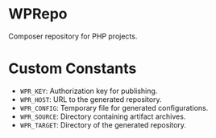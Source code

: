 # WPRepo

Composer repository for PHP projects.


# Custom Constants

- `WPR_KEY`: Authorization key for publishing.
- `WPR_HOST`: URL to the generated repository.
- `WPR_CONFIG`: Temporary file for generated configurations.
- `WPR_SOURCE`: Directory containing artifact archives.
- `WPR_TARGET`: Directory of the generated repository.
